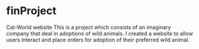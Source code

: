 # finProject
Cat-World website
This is a project which consists of an imaginary company that deal in adoptions of wild animals. I created a website to allow users interact and place
orders for adoption of their preferred wild animal.
